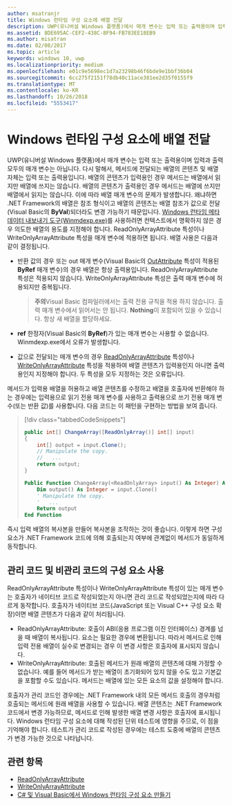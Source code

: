 ```yaml
---
author: msatranjr
title: Windows 런타임 구성 요소에 배열 전달
description: UWP(유니버설 Windows 플랫폼)에서 매개 변수는 입력 또는 출력용이며 입력과 출력 모두의 매개 변수는 아닙니다. 다시 말해서, 메서드에 전달되는 배열의 콘텐츠 및 배열 자체는 입력 또는 출력용입니다.
ms.assetid: 8DE695AC-CEF2-438C-8F94-FB783EE18EB9
ms.author: misatran
ms.date: 02/08/2017
ms.topic: article
keywords: windows 10, uwp
ms.localizationpriority: medium
ms.openlocfilehash: e01c9e5698ec1d7a23298b46f6bde9e1bbf36b04
ms.sourcegitcommit: 6cc275f2151f78db40c11ace381ee2d35f0155f9
ms.translationtype: MT
ms.contentlocale: ko-KR
ms.lasthandoff: 10/26/2018
ms.locfileid: "5553417"
---
```

# <a name="passing-arrays-to-a-windows-runtime-component"></a>Windows 런타임 구성 요소에 배열 전달




UWP(유니버설 Windows 플랫폼)에서 매개 변수는 입력 또는 출력용이며 입력과 출력 모두의 매개 변수는 아닙니다. 다시 말해서, 메서드에 전달되는 배열의 콘텐츠 및 배열 자체는 입력 또는 출력용입니다. 배열의 콘텐츠가 입력용인 경우 메서드는 배열에서 읽지만 배열에 쓰지는 않습니다. 배열의 콘텐츠가 출력용인 경우 메서드는 배열에 쓰지만 배열에서 읽지는 않습니다. 이에 따라 배열 매개 변수의 문제가 발생합니다. 왜냐하면 .NET Framework의 배열은 참조 형식이고 배열의 콘텐츠는 배열 참조가 값으로 전달(Visual Basic의 **ByVal**)되더라도 변경 가능하기 때문입니다. [Windows 런타임 메타데이터 내보내기 도구(Winmdexp.exe)](https://msdn.microsoft.com/library/hh925576.aspx)를 사용하려면 컨텍스트에서 명확하지 않은 경우 의도한 배열의 용도를 지정해야 합니다. ReadOnlyArrayAttribute 특성이나 WriteOnlyArrayAttribute 특성을 매개 변수에 적용하면 됩니다. 배열 사용은 다음과 같이 결정됩니다.

-   반환 값의 경우 또는 out 매개 변수(Visual Basic의 [OutAttribute](https://msdn.microsoft.com/library/system.runtime.interopservices.outattribute.aspx) 특성이 적용된 **ByRef** 매개 변수)의 경우 배열은 항상 출력용입니다. ReadOnlyArrayAttribute 특성은 적용되지 않습니다. WriteOnlyArrayAttribute 특성은 출력 매개 변수에 허용되지만 중복됩니다.

    > **주의**Visual Basic 컴파일러에서는 출력 전용 규칙을 적용 하지 않습니다. 출력 매개 변수에서 읽어서는 안 됩니다. **Nothing**이 포함되어 있을 수 있습니다. 항상 새 배열을 할당하세요.
 
-   **ref** 한정자(Visual Basic의 **ByRef**)가 있는 매개 변수는 사용할 수 없습니다. Winmdexp.exe에서 오류가 발생합니다.
-   값으로 전달되는 매개 변수의 경우 [ReadOnlyArrayAttribute](https://msdn.microsoft.com/library/system.runtime.interopservices.windowsruntime.readonlyarrayattribute.aspx) 특성이나 [WriteOnlyArrayAttribute](https://msdn.microsoft.com/library/system.runtime.interopservices.windowsruntime.writeonlyarrayattribute.aspx) 특성을 적용하여 배열 콘텐츠가 입력용인지 아니면 출력용인지 지정해야 합니다. 두 특성을 모두 지정하는 것은 오류입니다.

메서드가 입력용 배열을 허용하고 배열 콘텐츠를 수정하고 배열을 호출자에 반환해야 하는 경우에는 입력용으로 읽기 전용 매개 변수를 사용하고 출력용으로 쓰기 전용 매개 변수(또는 반환 값)를 사용합니다. 다음 코드는 이 패턴을 구현하는 방법을 보여 줍니다.

> [!div class="tabbedCodeSnippets"]
> ```csharp
> public int[] ChangeArray([ReadOnlyArray()] int[] input)
> {
>     int[] output = input.Clone();
>     // Manipulate the copy.
>     //   ...
>     return output;
> }
> ```
> ```vb
> Public Function ChangeArray(<ReadOnlyArray> input() As Integer) As Integer()
>     Dim output() As Integer = input.Clone()
>     ' Manipulate the copy.
>     '   ...
>     Return output
> End Function
> ```

즉시 입력 배열의 복사본을 만들어 복사본을 조작하는 것이 좋습니다. 이렇게 하면 구성 요소가 .NET Framework 코드에 의해 호출되는지 여부에 관계없이 메서드가 동일하게 동작합니다.

## <a name="using-components-from-managed-and-unmanaged-code"></a>관리 코드 및 비관리 코드의 구성 요소 사용


ReadOnlyArrayAttribute 특성이나 WriteOnlyArrayAttribute 특성이 있는 매개 변수는 호출자가 네이티브 코드로 작성되었는지 아니면 관리 코드로 작성되었는지에 따라 다르게 동작합니다. 호출자가 네이티브 코드(JavaScript 또는 Visual C++ 구성 요소 확장)이면 배열 콘텐츠가 다음과 같이 처리됩니다.

-   ReadOnlyArrayAttribute: 호출이 ABI(응용 프로그램 이진 인터페이스) 경계를 넘을 때 배열이 복사됩니다. 요소는 필요한 경우에 변환됩니다. 따라서 메서드로 인해 입력 전용 배열이 실수로 변경되는 경우 이 변경 사항은 호출자에 표시되지 않습니다.
-   WriteOnlyArrayAttribute: 호출된 메서드가 원래 배열의 콘텐츠에 대해 가정할 수 없습니다. 예를 들어 메서드가 받는 배열이 초기화되어 있지 않을 수도 있고 기본값을 포함할 수도 있습니다. 메서드는 배열에 있는 모든 요소의 값을 설정해야 합니다.

호출자가 관리 코드인 경우에는 .NET Framework 내의 모든 메서드 호출의 경우처럼 호출되는 메서드에 원래 배열을 사용할 수 있습니다. 배열 콘텐츠는 .NET Framework 코드에서 변경 가능하므로, 메서드로 인해 발생한 배열 변경 사항은 호출자에 표시됩니다. Windows 런타임 구성 요소에 대해 작성된 단위 테스트에 영향을 주므로, 이 점을 기억해야 합니다. 테스트가 관리 코드로 작성된 경우에는 테스트 도중에 배열의 콘텐츠가 변경 가능한 것으로 나타납니다.

## <a name="related-topics"></a>관련 항목

* [ReadOnlyArrayAttribute](https://msdn.microsoft.com/library/system.runtime.interopservices.windowsruntime.readonlyarrayattribute.aspx)
* [WriteOnlyArrayAttribute](https://msdn.microsoft.com/library/system.runtime.interopservices.windowsruntime.writeonlyarrayattribute.aspx)
* [C# 및 Visual Basic에서 Windows 런타임 구성 요소 만들기](creating-windows-runtime-components-in-csharp-and-visual-basic.md)

